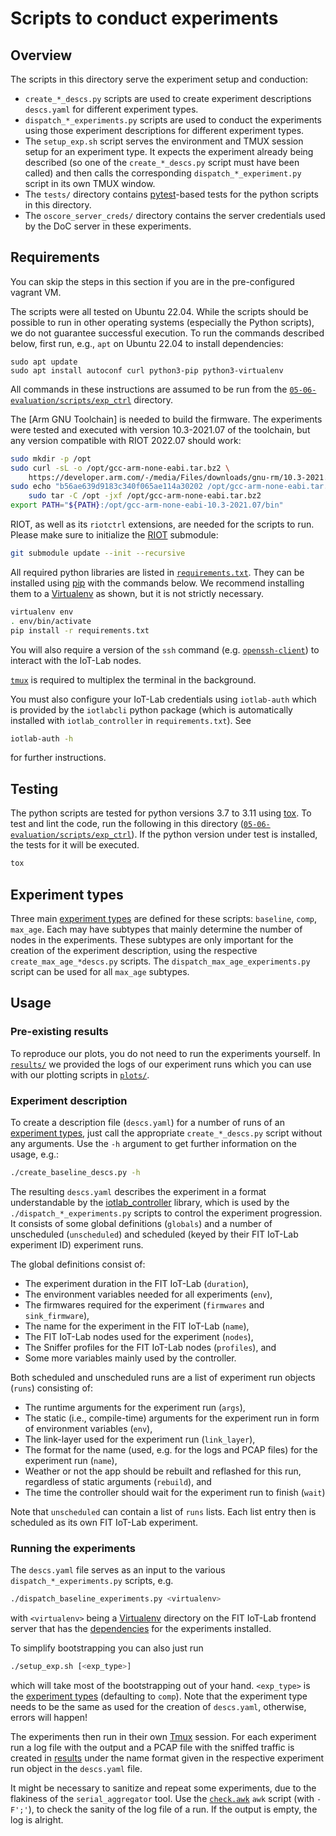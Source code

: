 # Scripts to conduct experiments

## Overview

The scripts in this directory serve the experiment setup and conduction:

- `create_*_descs.py` scripts are used to create experiment descriptions `descs.yaml` for different
  experiment types.
- `dispatch_*_experiments.py` scripts are used to conduct the experiments using those experiment
  descriptions for different experiment types.
- The `setup_exp.sh` script serves the environment and TMUX session setup for an experiment type. It
  expects the experiment already being described (so one of the `create_*_descs.py` script must have
  been called) and then calls the corresponding `dispatch_*_experiment.py` script in its own TMUX
  window.
- The `tests/` directory contains [pytest]-based tests for the python scripts in this directory.
- The `oscore_server_creds/` directory contains the server credentials used by the DoC server in
  these experiments.

## Requirements
You can skip the steps in this section if you are in the pre-configured vagrant VM.

The scripts were all tested on Ubuntu 22.04. While the scripts should be possible to run in other
operating systems (especially the Python scripts), we do not guarantee successful execution.
To run the commands described below, first run, e.g., `apt` on Ubuntu 22.04 to install dependencies:

```
sudo apt update
sudo apt install autoconf curl python3-pip python3-virtualenv
```

All commands in these instructions are assumed to be run from the
[`05-06-evaluation/scripts/exp_ctrl`](.) directory.

The [Arm GNU Toolchain] is needed to build the firmware. The experiments were tested and executed
with version 10.3-2021.07 of the toolchain, but any version compatible with RIOT 2022.07 should
work:

```sh
sudo mkdir -p /opt
sudo curl -sL -o /opt/gcc-arm-none-eabi.tar.bz2 \
    https://developer.arm.com/-/media/Files/downloads/gnu-rm/10.3-2021.07/gcc-arm-none-eabi-10.3-2021.07-x86_64-linux.tar.bz2
sudo echo "b56ae639d9183c340f065ae114a30202 /opt/gcc-arm-none-eabi.tar.bz2" | md5sum -c && \
    sudo tar -C /opt -jxf /opt/gcc-arm-none-eabi.tar.bz2
export PATH="${PATH}:/opt/gcc-arm-none-eabi-10.3-2021.07/bin"
```

RIOT, as well as its `riotctrl` extensions, are needed for the scripts to run. Please make sure to
initialize the [RIOT](../../RIOT) submodule:

```sh
git submodule update --init --recursive
```

All required python libraries are listed in [`requirements.txt`](./requirements.txt). They can be
installed using [pip] with the commands below.
We recommend installing them to a [Virtualenv] as shown, but it is not strictly necessary.

```sh
virtualenv env
. env/bin/activate
pip install -r requirements.txt
```

You will also require a version of the `ssh` command (e.g. [`openssh-client`][OpenSSH]) to
interact with the IoT-Lab nodes.

[`tmux`][Tmux] is required to multiplex the terminal in the background.

You must also configure your IoT-Lab credentials using `iotlab-auth` which is
provided by the `iotlabcli` python package (which is automatically installed
with `iotlab_controller` in `requirements.txt`). See

```sh
iotlab-auth -h
```

for further instructions.

## Testing

The python scripts are tested for python versions 3.7 to 3.11 using [tox]. To test and lint the
code, run the following in this directory ([`05-06-evaluation/scripts/exp_ctrl`](./)). If the python
version under test is installed, the tests for it will be executed.

```sh
tox
```

## Experiment types

Three main [experiment types] are defined for these scripts: `baseline`, `comp`, `max_age`.
Each may have subtypes that mainly determine the number of nodes in the experiments.
These subtypes are only important for the creation of the experiment description, using the
respective `create_max_age_*descs.py` scripts. The `dispatch_max_age_experiments.py` script can be
used for all `max_age` subtypes.

## Usage

### Pre-existing results
To reproduce our plots, you do not need to run the experiments yourself. In
[`results/`](../../results/) we provided the logs of our experiment runs which you
can use with our plotting scripts in [`plots/`](../plots).

### Experiment description
To create a description file (`descs.yaml`) for a number of runs of an [experiment types], just call
the appropriate `create_*_descs.py` script without any arguments. Use the `-h` argument to get
further information on the usage, e.g.:

```sh
./create_baseline_descs.py -h
```

The resulting `descs.yaml` describes the experiment in a format understandable by the
[iotlab_controller] library, which is used by the `./dispatch_*_experiments.py` scripts to control
the experiment progression. It consists of some global definitions (`globals`) and a number of
unscheduled (`unscheduled`) and scheduled (keyed by their FIT IoT-Lab experiment ID) experiment
runs.

The global definitions consist of:
- The experiment duration in the FIT IoT-Lab (`duration`),
- The environment variables needed for all experiments (`env`),
- The firmwares required for the experiment (`firmwares` and `sink_firmware`),
- The name for the experiment in the FIT IoT-Lab (`name`),
- The FIT IoT-Lab nodes used for the experiment (`nodes`),
- The Sniffer profiles for the FIT IoT-Lab nodes (`profiles`), and
- Some more variables mainly used by the controller.

Both scheduled and unscheduled runs are a list of experiment run objects (`runs`) consisting of:
- The runtime arguments for the experiment run (`args`),
- The static (i.e., compile-time) arguments for the experiment run in form of environment variables
  (`env`),
- The link-layer used for the experiment run (`link_layer`),
- The format for the name (used, e.g. for the logs and PCAP files) for the experiment run (`name`),
- Weather or not the app should be rebuilt and reflashed for this run, regardless of static
  arguments (`rebuild`), and
- The time the controller should wait for the experiment run to finish (`wait`)

Note that `unscheduled` can contain a list of `runs` lists. Each list entry then is scheduled as its
own FIT IoT-Lab experiment.

### Running the experiments
The `descs.yaml` file serves as an input to the various `dispatch_*_experiments.py` scripts, e.g.

```sh
./dispatch_baseline_experiments.py <virtualenv>
```

with `<virtualenv>` being a [Virtualenv] directory on the FIT IoT-Lab frontend server that has the
[dependencies](#requirements) for the experiments installed.

To simplify bootstrapping you can also just run

```sh
./setup_exp.sh [<exp_type>]
```

which will take most of the bootstrapping out of your hand. `<exp_type>` is the [experiment types]
(defaulting to `comp`). Note that the experiment type needs to be the same as used for the creation
of `descs.yaml`, otherwise, errors will happen!

The experiments then run in their own [Tmux] session. For each experiment run a log file with the
output and a PCAP file with the sniffed traffic is created in [results](../results) under the name
format given in the respective experiment run object in the `descs.yaml` file.

It might be necessary to sanitize and repeat some experiments, due to the flakiness of the
`serial_aggregator` tool. Use the [`check.awk`](../../results/check.awk) `awk` script (with
`-F';'`), to check the sanity of the log file of a run. If the output is empty, the log is alright.

[pytest]: https://pytest.org
[pip]: https://pip.pypa.io
[Virtualenv]: https://virtualenv.pypa.io
[Tmux]: https://github.com/tmux/tmux/wiki
[OpenSSH]: https://www.openssh.com/
[tox]: https://tox.wiki
[experiment types]: ../README.md#experiment-types
[DoC client]: ../../apps/requester
[forwarder/forward proxy]: ../../apps/proxy
[border router]: https://github.com/RIOT-OS/RIOT/tree/2022.07/examples/gnrc_border_router
[iotlab_controller]: https://github.com/miri64/iotlab_controller
